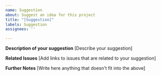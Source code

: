 ```yaml
---
name: Suggestion
about: Suggest an idea for this project
title: "[Suggestion]"
labels: Suggestion
assignees: ''

---
```


**Description of your suggestion**
[Describe your suggestion]

**Related Issues**
[Add links to issues that are related to your suggestion]

**Further Notes**
[Write here anything that doesn't fit into the above]

